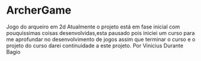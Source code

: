 # ArcherGame
Jogo do arqueiro em 2d
Atualmente o projeto está em fase inicial com pouquissimas coisas desenvolvidas,esta pausado pois iniciei um curso para me aprofundar no desenvolvimento de jogos assim que terminar o curso e o projeto do curso darei continuidade a este projeto. 
Por Vinicius Durante Bagio
